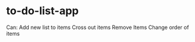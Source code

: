 # to-do-list-app
 Can: 
 Add new list to items
 Cross out items
 Remove Items
 Change order of items
